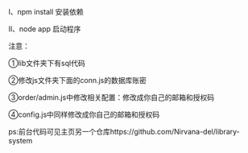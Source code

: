 Ⅰ、npm install 安装依赖

Ⅱ、node app 启动程序

注意：

①lib文件夹下有sql代码

②修改js文件夹下面的conn.js的数据库账密

③order/admin.js中修改相关配置：修改成你自己的邮箱和授权码

④config.js中同样修改成你自己的邮箱和授权码

ps:前台代码可见主页另一个仓库https://github.com/Nirvana-del/library-system
